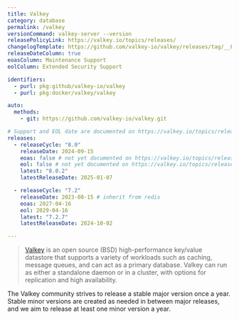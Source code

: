 ```yaml
---
title: Valkey
category: database
permalink: /valkey
versionCommand: valkey-server --version
releasePolicyLink: https://valkey.io/topics/releases/
changelogTemplate: https://github.com/valkey-io/valkey/releases/tag/__LATEST__
releaseDateColumn: true
eoasColumn: Maintenance Support
eolColumn: Extended Security Support

identifiers:
  - purl: pkg:github/valkey-io/valkey
  - purl: pkg:docker/valkey/valkey

auto:
  methods:
    - git: https://github.com/valkey-io/valkey.git

# Support and EOL date are documented on https://valkey.io/topics/releases/
releases:
  - releaseCycle: "8.0"
    releaseDate: 2024-09-15
    eoas: false # not yet documented on https://valkey.io/topics/releases/
    eol: false # not yet documented on https://valkey.io/topics/releases/
    latest: "8.0.2"
    latestReleaseDate: 2025-01-07

  - releaseCycle: "7.2"
    releaseDate: 2023-08-15 # inherit from redis
    eoas: 2027-04-16
    eol: 2029-04-16
    latest: "7.2.7"
    latestReleaseDate: 2024-10-02

---
```


> [Valkey](https://valkey.io/) is an open source (BSD) high-performance key/value datastore
> that supports a variety of workloads such as caching, message queues,
> and can act as a primary database. Valkey can run as either a standalone
> daemon or in a cluster, with options for replication and high availability.

The Valkey community strives to release a stable major version once a year.
Stable minor versions are created as needed in between major releases,
and we aim to release at least one minor version a year.
